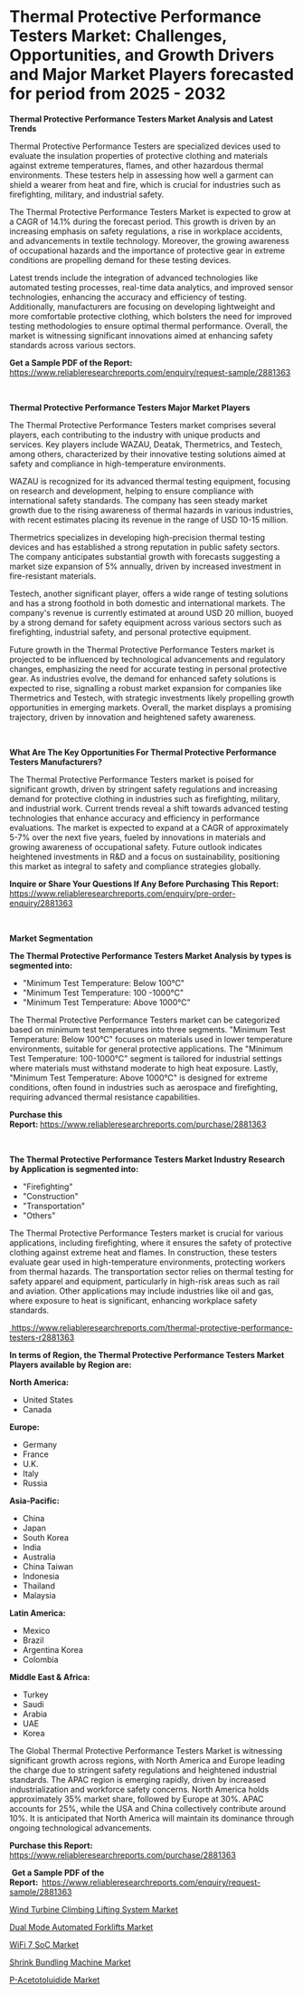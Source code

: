 <p><h1>Thermal Protective Performance Testers Market: Challenges, Opportunities, and Growth Drivers and Major Market Players forecasted for period from 2025 - 2032</h1></p><p><strong>Thermal Protective Performance Testers Market Analysis and Latest Trends</strong></p>
<p><p>Thermal Protective Performance Testers are specialized devices used to evaluate the insulation properties of protective clothing and materials against extreme temperatures, flames, and other hazardous thermal environments. These testers help in assessing how well a garment can shield a wearer from heat and fire, which is crucial for industries such as firefighting, military, and industrial safety.</p><p>The Thermal Protective Performance Testers Market is expected to grow at a CAGR of 14.1% during the forecast period. This growth is driven by an increasing emphasis on safety regulations, a rise in workplace accidents, and advancements in textile technology. Moreover, the growing awareness of occupational hazards and the importance of protective gear in extreme conditions are propelling demand for these testing devices. </p><p>Latest trends include the integration of advanced technologies like automated testing processes, real-time data analytics, and improved sensor technologies, enhancing the accuracy and efficiency of testing. Additionally, manufacturers are focusing on developing lightweight and more comfortable protective clothing, which bolsters the need for improved testing methodologies to ensure optimal thermal performance. Overall, the market is witnessing significant innovations aimed at enhancing safety standards across various sectors.</p></p>
<p><strong>Get a Sample PDF of the Report:&nbsp;</strong> <a href="https://www.reliableresearchreports.com/enquiry/request-sample/2881363?utm_campaign=34&utm_medium=2&utm_source=Github&utm_content=ia&utm_term=12032025&utm_id=thermal-protective-performance-testers">https://www.reliableresearchreports.com/enquiry/request-sample/2881363</a></p>
<p>&nbsp;</p>
<p><strong>Thermal Protective Performance Testers Major Market Players</strong></p>
<p><p>The Thermal Protective Performance Testers market comprises several players, each contributing to the industry with unique products and services. Key players include WAZAU, Deatak, Thermetrics, and Testech, among others, characterized by their innovative testing solutions aimed at safety and compliance in high-temperature environments.</p><p>WAZAU is recognized for its advanced thermal testing equipment, focusing on research and development, helping to ensure compliance with international safety standards. The company has seen steady market growth due to the rising awareness of thermal hazards in various industries, with recent estimates placing its revenue in the range of USD 10-15 million.</p><p>Thermetrics specializes in developing high-precision thermal testing devices and has established a strong reputation in public safety sectors. The company anticipates substantial growth with forecasts suggesting a market size expansion of 5% annually, driven by increased investment in fire-resistant materials.</p><p>Testech, another significant player, offers a wide range of testing solutions and has a strong foothold in both domestic and international markets. The company's revenue is currently estimated at around USD 20 million, buoyed by a strong demand for safety equipment across various sectors such as firefighting, industrial safety, and personal protective equipment.</p><p>Future growth in the Thermal Protective Performance Testers market is projected to be influenced by technological advancements and regulatory changes, emphasizing the need for accurate testing in personal protective gear. As industries evolve, the demand for enhanced safety solutions is expected to rise, signalling a robust market expansion for companies like Thermetrics and Testech, with strategic investments likely propelling growth opportunities in emerging markets. Overall, the market displays a promising trajectory, driven by innovation and heightened safety awareness.</p></p>
<p>&nbsp;</p>
<p><strong>What Are The Key Opportunities For Thermal Protective Performance Testers Manufacturers?</strong></p>
<p><p>The Thermal Protective Performance Testers market is poised for significant growth, driven by stringent safety regulations and increasing demand for protective clothing in industries such as firefighting, military, and industrial work. Current trends reveal a shift towards advanced testing technologies that enhance accuracy and efficiency in performance evaluations. The market is expected to expand at a CAGR of approximately 5-7% over the next five years, fueled by innovations in materials and growing awareness of occupational safety. Future outlook indicates heightened investments in R&D and a focus on sustainability, positioning this market as integral to safety and compliance strategies globally.</p></p>
<p><strong>Inquire or Share Your Questions If Any Before Purchasing This Report:</strong> <a href="https://www.reliableresearchreports.com/enquiry/pre-order-enquiry/2881363?utm_campaign=34&utm_medium=2&utm_source=Github&utm_content=ia&utm_term=12032025&utm_id=thermal-protective-performance-testers">https://www.reliableresearchreports.com/enquiry/pre-order-enquiry/2881363</a></p>
<p>&nbsp;</p>
<p><strong>Market Segmentation</strong></p>
<p><strong>The Thermal Protective Performance Testers Market Analysis by types is segmented into:</strong></p>
<p><ul><li>"Minimum Test Temperature: Below 100℃"</li><li>"Minimum Test Temperature: 100 -1000℃"</li><li>"Minimum Test Temperature: Above 1000℃"</li></ul></p>
<p><p>The Thermal Protective Performance Testers market can be categorized based on minimum test temperatures into three segments. "Minimum Test Temperature: Below 100℃" focuses on materials used in lower temperature environments, suitable for general protective applications. The "Minimum Test Temperature: 100-1000℃" segment is tailored for industrial settings where materials must withstand moderate to high heat exposure. Lastly, "Minimum Test Temperature: Above 1000℃" is designed for extreme conditions, often found in industries such as aerospace and firefighting, requiring advanced thermal resistance capabilities.</p></p>
<p><strong>Purchase this Report:&nbsp;</strong><a href="https://www.reliableresearchreports.com/purchase/2881363?utm_campaign=34&utm_medium=2&utm_source=Github&utm_content=ia&utm_term=12032025&utm_id=thermal-protective-performance-testers">https://www.reliableresearchreports.com/purchase/2881363</a></p>
<p>&nbsp;</p>
<p><strong>The Thermal Protective Performance Testers Market Industry Research by Application is segmented into:</strong></p>
<p><ul><li>"Firefighting"</li><li>"Construction"</li><li>"Transportation"</li><li>"Others"</li></ul></p>
<p><p>The Thermal Protective Performance Testers market is crucial for various applications, including firefighting, where it ensures the safety of protective clothing against extreme heat and flames. In construction, these testers evaluate gear used in high-temperature environments, protecting workers from thermal hazards. The transportation sector relies on thermal testing for safety apparel and equipment, particularly in high-risk areas such as rail and aviation. Other applications may include industries like oil and gas, where exposure to heat is significant, enhancing workplace safety standards.</p></p>
<p><a href="https://www.reliableresearchreports.com/thermal-protective-performance-testers-r2881363?utm_campaign=34&utm_medium=2&utm_source=Github&utm_content=ia&utm_term=12032025&utm_id=thermal-protective-performance-testers">&nbsp;https://www.reliableresearchreports.com/thermal-protective-performance-testers-r2881363</a></p>
<p><strong>In terms of Region, the Thermal Protective Performance Testers Market Players available by Region are:</strong></p>
<p>
    <p> <strong> North America: </strong>
        <ul>
            <li>United States</li>
            <li>Canada</li>
        </ul>
        </p> 
    <p> <strong> Europe: </strong>
        <ul>
            <li>Germany</li>
            <li>France</li>
            <li>U.K.</li>
            <li>Italy</li>
            <li>Russia</li>
        </ul>
        </p> 
    <p> <strong> Asia-Pacific: </strong>
        <ul>
            <li>China</li>
            <li>Japan</li>
            <li>South Korea</li>
            <li>India</li>
            <li>Australia</li>
            <li>China Taiwan</li>
            <li>Indonesia</li>
            <li>Thailand</li>
            <li>Malaysia</li>
        </ul>
        </p> 
    <p> <strong> Latin America: </strong>
        <ul>
            <li>Mexico</li>
            <li>Brazil</li>
            <li>Argentina Korea</li>
            <li>Colombia</li>
        </ul>
        </p> 
    <p> <strong> Middle East & Africa: </strong>
        <ul>
            <li>Turkey</li>
            <li>Saudi</li>
            <li>Arabia</li>
            <li>UAE</li>
            <li>Korea</li>
        </ul>
    </p>
    </p>
<p><p>The Global Thermal Protective Performance Testers Market is witnessing significant growth across regions, with North America and Europe leading the charge due to stringent safety regulations and heightened industrial standards. The APAC region is emerging rapidly, driven by increased industrialization and workforce safety concerns. North America holds approximately 35% market share, followed by Europe at 30%. APAC accounts for 25%, while the USA and China collectively contribute around 10%. It is anticipated that North America will maintain its dominance through ongoing technological advancements.</p></p>
<p><strong>Purchase this Report: </strong><a href="https://www.reliableresearchreports.com/purchase/2881363?utm_campaign=34&utm_medium=2&utm_source=Github&utm_content=ia&utm_term=12032025&utm_id=thermal-protective-performance-testers">https://www.reliableresearchreports.com/purchase/2881363</a></p>
<p>&nbsp;<strong>Get a Sample PDF of the Report:&nbsp;&nbsp;</strong><a href="https://www.reliableresearchreports.com/enquiry/request-sample/2881363?utm_campaign=34&utm_medium=2&utm_source=Github&utm_content=ia&utm_term=12032025&utm_id=thermal-protective-performance-testers">https://www.reliableresearchreports.com/enquiry/request-sample/2881363</a></p>
<p><strong></strong></p>
<p><p><a href="https://github.com/signallaikun/Market-Research-Report-List-1/blob/main/wind-turbine-climbing-lifting-system-market.md?utm_campaign=34&utm_medium=2&utm_source=Github&utm_content=ia&utm_term=12032025&utm_id=thermal-protective-performance-testers">Wind Turbine Climbing Lifting System Market</a></p><p><a href="https://github.com/gunbybeahmg1/Market-Research-Report-List-1/blob/main/dual-mode-automated-forklifts-market.md?utm_campaign=34&utm_medium=2&utm_source=Github&utm_content=ia&utm_term=12032025&utm_id=thermal-protective-performance-testers">Dual Mode Automated Forklifts Market</a></p><p><a href="https://github.com/voetzeszuh/Market-Research-Report-List-1/blob/main/wifi-7-soc-market.md?utm_campaign=34&utm_medium=2&utm_source=Github&utm_content=ia&utm_term=12032025&utm_id=thermal-protective-performance-testers">WiFi 7 SoC Market</a></p><p><a href="https://github.com/celpabembes/Market-Research-Report-List-1/blob/main/shrink-bundling-machine-market.md?utm_campaign=34&utm_medium=2&utm_source=Github&utm_content=ia&utm_term=12032025&utm_id=thermal-protective-performance-testers">Shrink Bundling Machine Market</a></p><p><a href="https://github.com/mateyappiazo/Market-Research-Report-List-1/blob/main/p-acetotoluidide-market.md?utm_campaign=34&utm_medium=2&utm_source=Github&utm_content=ia&utm_term=12032025&utm_id=thermal-protective-performance-testers">P-Acetotoluidide Market</a></p></p>